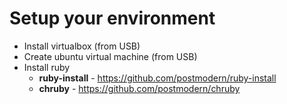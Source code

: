 # Setup your environment

* Install virtualbox (from USB)
* Create ubuntu virtual machine (from USB)
* Install ruby
  * **ruby-install** - https://github.com/postmodern/ruby-install   
  * **chruby** - https://github.com/postmodern/chruby
  

